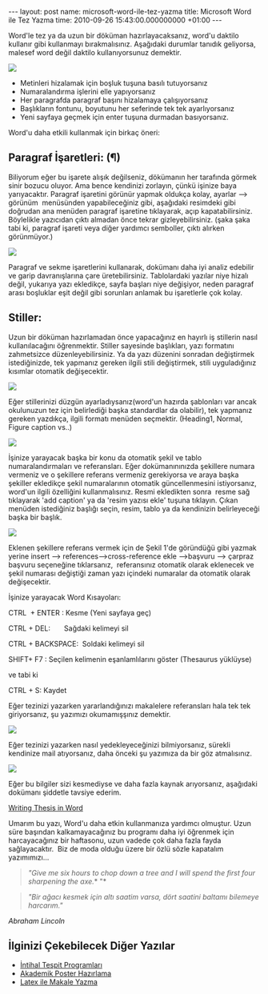 --- layout: post name: microsoft-word-ile-tez-yazma title: Microsoft Word ile Tez Yazma time: 2010-09-26 15:43:00.000000000 +01:00 ---

Word'le tez ya da uzun bir döküman hazırlayacaksanız, word'u daktilo kullanır gibi kullanmayı bırakmalısınız. Aşağıdaki durumlar tanıdık geliyorsa, malesef word değil daktilo kullanıyorsunuz demektir.

[![](http://2.bp.blogspot.com/_XOhL-jJTcBQ/THFfPjH4_-I/AAAAAAAAA18/UzOw6P7qj40/s320/woman_at_typewriter.jpg)](http://2.bp.blogspot.com/_XOhL-jJTcBQ/THFfPjH4_-I/AAAAAAAAA18/UzOw6P7qj40/s1600/woman_at_typewriter.jpg)

-   Metinleri hizalamak için boşluk tuşuna basılı tutuyorsanız
-   Numaralandırma işlerini elle yapıyorsanız
-   Her paragrafda paragraf başını hizalamaya çalışıyorsanız
-   Başlıkların fontunu, boyutunu her seferinde tek tek ayarlıyorsanız
-   Yeni sayfaya geçmek için enter tuşuna durmadan basıyorsanız. 

Word'u daha etkili kullanmak için birkaç öneri:

Paragraf İşaretleri: (¶)
------------------------

Biliyorum eğer bu işarete alışık değilseniz, dökümanın her tarafında görmek sinir bozucu oluyor. Ama bence kendinizi zorlayın, çünkü işinize baya yarıyacaktır. Paragraf işaretini görünür yapmak oldukça kolay, ayarlar --\> görünüm  menüsünden yapabileceğiniz gibi, aşağıdaki resimdeki gibi doğrudan ana menüden paragraf işaretine tıklayarak, açıp kapatabilirsiniz. Böylelikle yazıcıdan çıktı almadan önce tekrar gizleyebilirsiniz. (şaka şaka tabi ki, paragraf işareti veya diğer yardımcı semboller, çıktı alırken görünmüyor.)

[![](http://www.codejacked.com/wp-content/uploads/2007/04/ms_word_visible_marks.jpg)](http://www.codejacked.com/wp-content/uploads/2007/04/ms_word_visible_marks.jpg)

Paragraf ve sekme işaretlerini kullanarak, dokümanı daha iyi analiz edebilir ve garip davranışlarına çare üretebilirsiniz. Tablolardaki yazılar niye hizalı değil, yukarıya yazı ekledikçe, sayfa başları niye değişiyor, neden paragraf arası boşluklar eşit değil gibi sorunları anlamak bu işaretlerle çok kolay.

Stiller:
--------

Uzun bir döküman hazırlamadan önce yapacağınız en hayırlı iş stillerin nasıl kullanılacağını öğrenmektir. Stiller sayesinde başlıkları, yazı formatını zahmetsizce düzenleyebilirsiniz. Ya da yazı düzenini sonradan değiştirmek istediğinizde, tek yapmanız gereken ilgili stili değiştirmek, stili uyguladığınız kısımlar otomatik değişecektir.

[![](http://generaldisarray.files.wordpress.com/2006/04/StylesWin1.png)](http://generaldisarray.files.wordpress.com/2006/04/StylesWin1.png)

Eğer stillerinizi düzgün ayarladıysanız(word'un hazırda şablonları var ancak okulunuzun tez için belirlediği başka standardlar da olabilir), tek yapmanız gereken yazdıkça, ilgili formatı menüden seçmektir. (Heading1, Normal, Figure caption vs..)

[![](http://generaldisarray.files.wordpress.com/2006/04/Mac1.png)](http://generaldisarray.files.wordpress.com/2006/04/Mac1.png)

İşinize yarayacak başka bir konu da otomatik şekil ve tablo numaralandırmaları ve referansları. Eğer dokümanınınızda şekillere numara vermeniz ve o şekillere referans vermeniz gerekiyorsa ve araya başka şekiller ekledikçe şekil numaralarının otomatik güncellenmesini istiyorsanız, word'un ilgili özelliğini kullanmalısınız.
Resmi ekledikten sonra  resme sağ tıklayarak 'add caption' ya da 'resim yazısı ekle' tuşuna tıklayın. Çıkan menüden istediğiniz başlığı seçin, resim, tablo ya da kendinizin belirleyeceği başka bir başlık.

[![](http://0.tqn.com/d/wordprocessing/1/0/c/4/captiondb.jpg)](http://0.tqn.com/d/wordprocessing/1/0/c/4/captiondb.jpg)

Eklenen şekillere referans vermek için de Şekil 1'de göründüğü gibi yazmak yerine
insert --\> references--\>cross-reference
ekle --\>başvuru --\> çarpraz başvuru
seçeneğine tıklarsanız,  referansınız otomatik olarak eklenecek ve şekil numarası değiştiği zaman yazı içindeki numaralar da otomatik olarak değişecektir.

İşinize yarayacak Word Kısayoları:

CTRL  + ENTER : Kesme (Yeni sayfaya geç)

CTRL + DEL:       Sağdaki kelimeyi sil

CTRL + BACKSPACE:  Soldaki kelimeyi sil

SHIFT+ F7 : Seçilen kelimenin eşanlamlılarını göster (Thesaurus yüklüyse)

ve tabi ki

CTRL + S: Kaydet

Eğer tezinizi yazarken yararlandığınızı makalelere referansları hala tek tek giriyorsanız, şu yazımızı okumamışşınız demektir.

[![](http://2.bp.blogspot.com/_VbDsH1Mbydo/SzABJscyDZI/AAAAAAAAAZs/somlt-Djrrw/s1600/Mendeley.png)](http://asuyatuyolar.blogspot.com/2009/12/mendeley-akademik-pdf-ve-referans.html)

Eğer tezinizi yazarken nasıl yedekleyeceğinizi bilmiyorsanız, sürekli kendinize mail atıyorsanız, daha önceki şu yazımıza da bir göz atmalısınız.

[![](http://1.bp.blogspot.com/_VbDsH1Mbydo/SyzsDWe1RdI/AAAAAAAAAZk/0OXXU-MKypQ/s1600/logo.png)](http://asuyatuyolar.blogspot.com/2009/12/dropbox.html)

Eğer bu bilgiler sizi kesmediyse ve daha fazla kaynak arıyorsanız, aşağıdaki dokümanı şiddetle tavsiye ederim.

[Writing Thesis in Word](http://dl.dropbox.com/u/2490601/writing%20thesis%20in%20word.pdf)

Umarım bu yazı, Word'u daha etkin kullanmanıza yardımcı olmuştur. Uzun süre başından kalkamayacağınız bu programı daha iyi öğrenmek için harcayacağınız bir haftasonu, uzun vadede çok daha fazla fayda sağlayacaktır.  Biz de moda olduğu üzere bir özlü sözle kapatalım yazımımızı...

> *"Give me six hours to chop down a tree and I will spend the first four sharpening the axe.** "*

> *"Bir ağacı kesmek için altı saatim varsa, dört saatini baltamı bilemeye harcarım."*

*Abraham Lincoln*

İlginizi Çekebilecek Diğer Yazılar
----------------------------------

-   [İntihal Tespit Programları](http://asuyatuyolar.blogspot.com/2011/03/intihal-tespit-programlar.html)
-   [Akademik Poster Hazırlama](http://asuyatuyolar.blogspot.com/2010/06/akademik-poster-hazirlama.html)
-   [Latex ile Makale Yazma](http://asuyatuyolar.blogspot.com/2011/04/latexle-makale-yazma.html)

